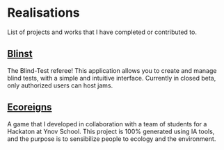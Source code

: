# Realisations

List of projects and works that I have completed or contributed to.

## [Blinst](https://blinst.app)

The Blind-Test referee! This application allows you to create and manage blind tests, with a simple and intuitive interface.
Currently in closed beta, only authorized users can host jams.

## [Ecoreigns](./ecoreigns)

A game that I developed in collaboration with a team of students for a Hackaton at Ynov School.
This project is 100% generated using IA tools, and the purpose is to sensibilize people to ecology and the environment.
